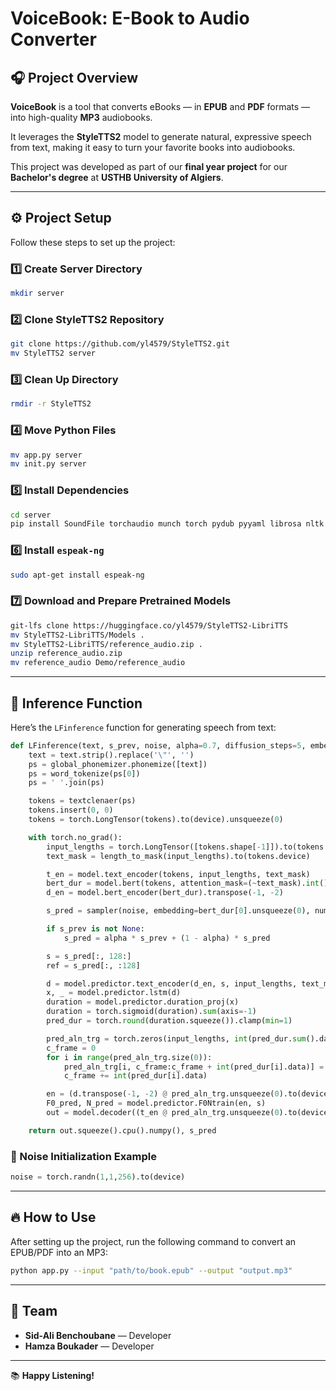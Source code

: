 # VoiceBook: E-Book to Audio Converter

## 🎧 Project Overview

**VoiceBook** is a tool that converts eBooks — in **EPUB** and **PDF** formats — into high-quality **MP3** audiobooks.

It leverages the **StyleTTS2** model to generate natural, expressive speech from text, making it easy to turn your favorite books into audiobooks.

This project was developed as part of our **final year project** for our **Bachelor's degree** at **USTHB University of Algiers**.

---

## ⚙️ Project Setup

Follow these steps to set up the project:

### 1️⃣ Create Server Directory

```bash
mkdir server
```

### 2️⃣ Clone StyleTTS2 Repository

```bash
git clone https://github.com/yl4579/StyleTTS2.git
mv StyleTTS2 server
```

### 3️⃣ Clean Up Directory

```bash
rmdir -r StyleTTS2
```

### 4️⃣ Move Python Files

```bash
mv app.py server
mv init.py server
```

### 5️⃣ Install Dependencies

```bash
cd server
pip install SoundFile torchaudio munch torch pydub pyyaml librosa nltk matplotlib accelerate transformers phonemizer einops einops-exts tqdm typing-extensions git+https://github.com/resemble-ai/monotonic_align.git
```

### 6️⃣ Install `espeak-ng`

```bash
sudo apt-get install espeak-ng
```

### 7️⃣ Download and Prepare Pretrained Models

```bash
git-lfs clone https://huggingface.co/yl4579/StyleTTS2-LibriTTS
mv StyleTTS2-LibriTTS/Models .
mv StyleTTS2-LibriTTS/reference_audio.zip .
unzip reference_audio.zip
mv reference_audio Demo/reference_audio
```

---

## 🚀 Inference Function

Here’s the `LFinference` function for generating speech from text:

```python
def LFinference(text, s_prev, noise, alpha=0.7, diffusion_steps=5, embedding_scale=1):
    text = text.strip().replace('\"', '')
    ps = global_phonemizer.phonemize([text])
    ps = word_tokenize(ps[0])
    ps = ' '.join(ps)

    tokens = textclenaer(ps)
    tokens.insert(0, 0)
    tokens = torch.LongTensor(tokens).to(device).unsqueeze(0)

    with torch.no_grad():
        input_lengths = torch.LongTensor([tokens.shape[-1]]).to(tokens.device)
        text_mask = length_to_mask(input_lengths).to(tokens.device)

        t_en = model.text_encoder(tokens, input_lengths, text_mask)
        bert_dur = model.bert(tokens, attention_mask=(~text_mask).int())
        d_en = model.bert_encoder(bert_dur).transpose(-1, -2)

        s_pred = sampler(noise, embedding=bert_dur[0].unsqueeze(0), num_steps=diffusion_steps, embedding_scale=embedding_scale).squeeze(0)

        if s_prev is not None:
            s_pred = alpha * s_prev + (1 - alpha) * s_pred

        s = s_pred[:, 128:]
        ref = s_pred[:, :128]

        d = model.predictor.text_encoder(d_en, s, input_lengths, text_mask)
        x, _ = model.predictor.lstm(d)
        duration = model.predictor.duration_proj(x)
        duration = torch.sigmoid(duration).sum(axis=-1)
        pred_dur = torch.round(duration.squeeze()).clamp(min=1)

        pred_aln_trg = torch.zeros(input_lengths, int(pred_dur.sum().data))
        c_frame = 0
        for i in range(pred_aln_trg.size(0)):
            pred_aln_trg[i, c_frame:c_frame + int(pred_dur[i].data)] = 1
            c_frame += int(pred_dur[i].data)

        en = (d.transpose(-1, -2) @ pred_aln_trg.unsqueeze(0).to(device))
        F0_pred, N_pred = model.predictor.F0Ntrain(en, s)
        out = model.decoder((t_en @ pred_aln_trg.unsqueeze(0).to(device)), F0_pred, N_pred, ref.squeeze().unsqueeze(0))

    return out.squeeze().cpu().numpy(), s_pred
```

### 🎯 Noise Initialization Example

```python
noise = torch.randn(1,1,256).to(device)
```

---

## 🔥 How to Use

After setting up the project, run the following command to convert an EPUB/PDF into an MP3:

```bash
python app.py --input "path/to/book.epub" --output "output.mp3"
```

---

## 👥 Team

- **Sid-Ali Benchoubane** — Developer
- **Hamza Boukader** — Developer

---

📚 **Happy Listening!**
